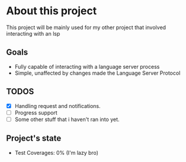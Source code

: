 # About this project

This project will be mainly used for my other project that involved interacting with an lsp

## Goals
- Fully capable of interacting with a language server process
- Simple, unaffected by changes made the Language Server Protocol

## TODOS
- [x] Handling request and notifications. 
- [ ] Progress support
- [ ] Some other stuff that i haven't ran into yet.
## Project's state
- Test Coverages: 0% (I'm lazy bro)
